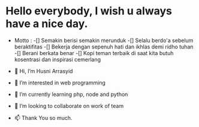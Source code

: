 # Hello everybody, I wish u always have a nice day.

- Motto :
 -[] Semakin berisi semakin merunduk
 -[] Selalu berdo'a sebelum beraktifitas
 -[] Bekerja dengan sepenuh hati dan ikhlas demi ridho tuhan
 -[] Berani berkata benar
 -[] Kopi teman terbaik di saat kita butuh kosentrasi dan  inspirasi cemerlang

- 👋 Hi, I’m Husni Arrasyid
- 👀 I’m interested in web programming
- 🌱 I’m currently learning php, node and python
- 💞️ I’m looking to collaborate on work of team
- 📫 Thank You so much.

<!---
bumiayudev is a ✨ special ✨ repository because its `README.md` (this file) appears on your GitHub profile.
You can click the Preview link to take a look at your changes.
--->

